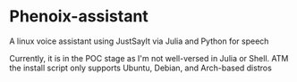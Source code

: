 # Phenoix-assistant
A linux voice assistant using JustSayIt via Julia and Python for speech

Currently, it is in the POC stage as I'm not well-versed in Julia or Shell. ATM the install script only supports Ubuntu, Debian, and Arch-based distros
